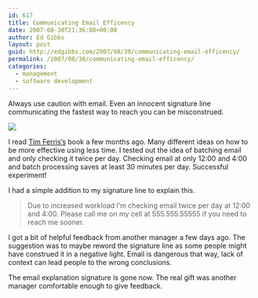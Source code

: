 ```yaml
---
id: 617
title: Communicating Email Efficency
date: 2007-08-30T21:36:08+00:00
author: Ed Gibbs
layout: post
guid: http://edgibbs.com/2007/08/30/communicating-email-efficency/
permalink: /2007/08/30/communicating-email-efficency/
categories:
  - management
  - software development
---
```

Always use caution with email. Even an innocent signature line communicating the fastest way to reach you can be misconstrued.

[<img src="http://edgibbs.com/images/four_hour_workweek.jpg" border="0" />](http://www.fourhourworkweek.com/blog/)

I read [Tim Ferris&#8217;s](http://www.fourhourworkweek.com/blog/) book a few months ago. Many different ideas on how to be more effective using less time. I tested out the idea of batching email and only checking it twice per day. Checking email at only 12:00 and 4:00 and batch processing saves at least 30 minutes per day. Successful experiment!

I had a simple addition to my signature line to explain this.

> Due to increased workload I&#8217;m checking email twice per day at 12:00 and 4:00. Please call me on my cell at 555.555.55555 if you need to reach me sooner.

I got a bit of helpful feedback from another manager a few days ago. The suggestion was to maybe reword the signature line as some people might have construed it in a negative light. Email is dangerous that way, lack of context can lead people to the wrong conclusions.

The email explanation signature is gone now. The real gift was another manager comfortable enough to give feedback.